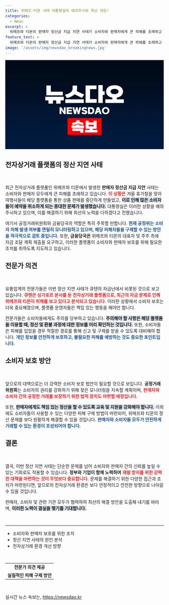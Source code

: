 ```yaml
---
title: 위메프·티몬 사태 대통령실의 예의주시와 최선 대응!
categories:
  - News
excerpt: >
  위메프와 티몬의 판매자 정산금 지급 지연 사태가 소비자와 판매자에게 큰 피해를 초래하고 있습니다. 대통령실이 신속 대응에 나섰지만, 휴가철을 앞두고 여행사들이 판매를 중단하는 등 부작용이 심각해지고 있습니다.
feature_text: >
  위메프와 티몬의 판매자 정산금 지급 지연 사태가 소비자와 판매자에게 큰 피해를 초래하고 있습니다. 대통령실이 신속 대응에 나섰지만, 휴가철을 앞두고 여행사들이 판매를 중단하는 등 부작용이 심각해지고 있습니다.
image: '/assets/img/newsdao_breakingnews.jpg'
---
```


<p><img src="/assets/img/newsdao_breakingnews.jpg" alt="ontimetimes 속보" /></p>

<h2 data-ke-size="size26">전자상거래 플랫폼의 정산 지연 사태</h2>

<p data-ke-size="size16">&nbsp;</p>

<p data-ke-size="size16">최근 전자상거래 플랫폼인 위메프와 티몬에서 발생한 <b>판매자 정산금 지급 지연</b> 사태는 소비자와 판매자 모두에게 큰 피해를 초래하고 있습니다. <b><span style="color: #ee2323;">이 상황은</span></b> 겨울 휴가철을 맞아 여행사들이 해당 플랫폼을 통한 상품 판매를 중단하게 만들었고, <b><span style="background-color: #21538527;">이로 인해 많은 소비자들이 예약을 취소하게 되는 중대한 문제가 발생했습니다.</span></b> 대통령실은 이러한 상황을 예의주시하고 있으며, 이를 해결하기 위해 최선의 노력을 다하겠다고 전했습니다.</p>

<p data-ke-size="size16">여기서 공정거래위원회와 금융당국의 역할은 특히 주목할 만합니다. <b><span style="color: #1a5490;">현재 공정위는 소비자 피해 발생 여부를 면밀히 모니터링하고 있으며, 해당 피해자들을 구제할 수 있는 방안을 적극적으로 검토 중입니다.</span></b> 또한, <b>금융당국은</b> 위메프와 티몬의 대표자 및 주주 측에 자금 조달 계획 제출을 요구하고, 이러한 플랫폼이 소비자와 판매자 보호를 위해 필요한 조치를 취하도록 지도하고 있습니다.</p>

<h2>전문가 의견</h2>

<p data-ke-size="size16">&nbsp;</p>

<p data-ke-size="size16">유통업계의 전문가들은 이번 정산 지연 사태가 큐텐의 자금난에서 비롯된 것으로 보고 있습니다. <b><span style="color: #ee2323;">큐텐은 싱가포르 본사를 둔 전자상거래 플랫폼으로, 최근의 자금 문제로 인해 위메프와 티몬이 피해를 보고 있다고 분석되고 있습니다.</span></b> 이러한 상황에서 소비자 보호는 더욱 중요해졌으며, 플랫폼 운영자들은 책임 있는 행동을 해야만 합니다.</p>

<p data-ke-size="size16">전문가들은 소비자들에게도 주의를 당부하고 있습니다. <b><span style="background-color: #21538527;">주의해야 할 사항은 해당 플랫폼을 이용할 때, 정산 및 환불 과정에 대한 정보를 미리 확인하는 것입니다.</span></b> 또한, 소비자들은 피해를 입었을 경우 적절한 경로를 통해 신고 및 구제를 받을 수 있도록 대비해야 합니다. <b><span style="color: #1a5490;">개인 정보를 안전하게 보호하고, 불필요한 피해를 예방하는 것도 중요한 포인트입니다.</span></b></p>

<h2>소비자 보호 방안</h2>

<p data-ke-size="size16">&nbsp;</p>

<p data-ke-size="size16">앞으로의 대책으로는 더 강력한 소비자 보호 법안이 필요할 것으로 보입니다. <b>공정거래위원회</b>는 소비자의 권리를 강화하기 위해 잦은 모니터링을 지속할 계획이며, <b><span style="color: #ee2323;">판매자와 소비자 간의 공정한 거래를 보장하기 위한 법적 장치도 마련할 예정입니다.</span></b> </p>

<p data-ke-size="size16">또한, <b><span style="background-color: #21538527;">판매자에게도 책임 있는 정산을 할 수 있도록 교육 및 지원을 강화해야 합니다.</span></b> 이외에도 소비자들이 사용할 수 있는 다양한 피해 구제 방법이 마련되어, 위메프와 티몬의 정산 문제를 보다 원활하게 해결할 수 있을 것입니다. <b><span style="color: #1a5490;">판매자와 소비자들 모두가 안전하게 거래할 수 있는 환경이 조성되어야 합니다.</span></b></p>

<h2>결론</h2>

<p data-ke-size="size16">&nbsp;</p>

<p data-ke-size="size16">결국, 이번 정산 지연 사태는 단순한 문제를 넘어 소비자와 판매자 간의 신뢰를 높일 수 있는 기회로도 작용할 수 있습니다. <b>정부와 기업이 함께 노력하여</b> <b><span style="color: #ee2323;">재발 방지를 위한 강력한 대책을 마련하는 것이 무엇보다 중요합니다.</span></b> 문제를 해결하기 위한 다양한 접근과 조치가 마련된다면, 앞으로의 전자상거래 환경은 보다 안정적이고 안전한 방향으로 나아갈 수 있을 것입니다.</p>

<p data-ke-size="size16">판매자, 소비자 및 관련 기관 모두가 협력하여 최선의 해결 방안을 도출해 내기를 바라며, <b><span style="background-color: #21538527;">이러한 노력이 결실을 맺기를 기대합니다.</span></b> </p>

<p data-ke-size="size16">&nbsp;</p>

<hr>

<ul>
  <li>소비자와 판매자 보호를 위한 조치</li>
  <li>정산 지연 사태의 원인 분석</li>
  <li>전자상거래 환경 개선 방향</li>
</ul>

<p data-ke-size="size16">&nbsp;</p>

<table style="width: 100%;">
  <tbody>
    <tr>
      <td style="text-align: center; height: 17px;"><b>전문가 의견 제공</b></td>
    </tr>
    <tr>
      <td style="text-align: center; height: 17px;"><b>실질적인 피해 구제 방안</b></td>
    </tr>
  </tbody>
</table>

<p data-ke-size="size16">&nbsp;</p>
실시간 뉴스 속보는, <a href="https://newsdao.kr" rel="dofollow">https://newsdao.kr</a>


